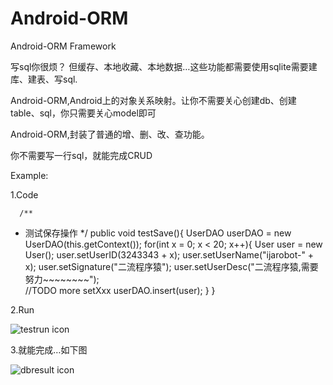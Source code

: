 Android-ORM
===========

Android-ORM Framework

写sql你很烦？
但缓存、本地收藏、本地数据…这些功能都需要使用sqlite需要建库、建表、写sql.

Android-ORM,Android上的对象关系映射。让你不需要关心创建db、创建table、sql，你只需要关心model即可

Android-ORM,封装了普通的增、删、改、查功能。

你不需要写一行sql，就能完成CRUD

Example:

1.Code

>
	  /**
   * 测试保存操作
   */
	public void testSave(){
		UserDAO userDAO = new UserDAO(this.getContext());
		for(int x = 0; x < 20; x++){
			User user = new User();
			user.setUserID(3243343 + x);
			user.setUserName("ijarobot-" + x);
		    user.setSignature("二流程序猿");
		    user.setUserDesc("二流程序猿,需要努力~~~~~~~~");    
		    //TODO  more setXxx
		    userDAO.insert(user);
		}
	}
    
2.Run

![testrun icon](https://raw.github.com/ijarobot/Android-ORM/master/Screenshot/0130715150338.jpg)



3.就能完成…如下图

![dbresult icon](https://raw.github.com/ijarobot/Android-ORM/master/Screenshot/0130715150016.jpg)
